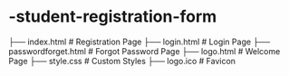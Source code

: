 # -student-registration-form
├── index.html               # Registration Page ├── login.html               # Login Page ├── passwordforget.html      # Forgot Password Page ├── logo.html                # Welcome Page ├── style.css                # Custom Styles ├── logo.ico                 # Favicon
